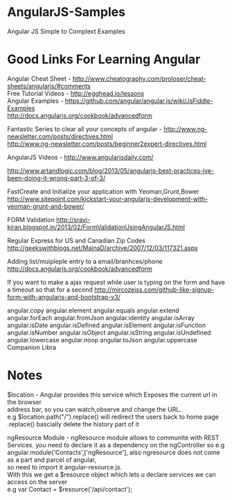 AngularJS-Samples
=================

Angular JS Simple to Complext Examples

Good Links For Learning Angular
=============================
Angular Cheat Sheet - http://www.cheatography.com/proloser/cheat-sheets/angularjs/#comments  <br>
Free Tutorial Videos - http://egghead.io/lessons <br>
Angular Examples    - https://github.com/angular/angular.js/wiki/JsFiddle-Examples <br>
http://docs.angularjs.org/cookbook/advancedform <br>

Fantastic Series to clear all your concepts of angular - http://www.ng-newsletter.com/posts/directives.html <br>
 http://www.ng-newsletter.com/posts/beginner2expert-directives.html
 
 AngularJS Videos - http://www.angularjsdaily.com/
 
 http://www.artandlogic.com/blog/2013/05/angularjs-best-practices-ive-been-doing-it-wrong-part-3-of-3/
 
 
 FastCreate and Initialize your application with Yeoman,Grunt,Bower
 http://www.sitepoint.com/kickstart-your-angularjs-development-with-yeoman-grunt-and-bower/
 
 FORM Validation
 http://sravi-kiran.blogspot.in/2013/02/FormValidationUsingAngularJS.html
 
 Regular Express for US and Canadian Zip Codes
 http://geekswithblogs.net/MainaD/archive/2007/12/03/117321.aspx


  Adding list/muipleple entry to a email/branhces/phone
  http://docs.angularjs.org/cookbook/advancedform

If you want to make a ajax request while user is typing on the form and have a timeout so that for a second
http://mircozeiss.com/github-like-signup-form-with-angularjs-and-bootstrap-v3/

angular.copy
angular.element
angular.equals
angular.extend
angular.forEach
angular.fromJson
angular.identity
angular.isArray
angular.isDate
angular.isDefined
angular.isElement
angular.isFunction
angular.isNumber
angular.isObject
angular.isString
angular.isUndefined
angular.lowercase
angular.noop
angular.toJson
angular.uppercase
Companion Libra

Notes
=====

$location - Angular provides this service which  Exposes the current url in the browser <br>
            address bar, so you can watch,observe and change the URL. <br>
            e.g $location.path("/").replace() will redirect the users back to home page
            .replace() bascially delete the history part of it
            
ngResource Module - ngResource module allows to communite with REST Services.
you need to declare it as a dependency on the ngController
so e.g angular.module('Contacts',['ngResource'], also ngresource does not come as a part and parcel of angular,<br>
so need to import it    angular-resource.js. <br>
With this we get a $resource object which lets u declare services we can access on the server<br>
e.g var Contact = $resource('/api/contact');
            


